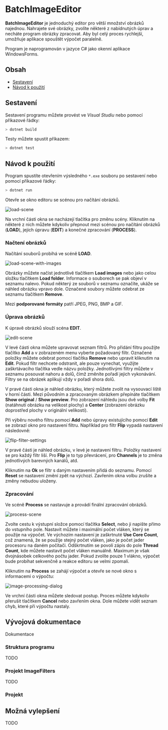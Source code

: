 # BatchImageEditor

**BatchImageEditor** je jednoduchý editor pro větší množství obrázků najednou. Nahrajete své obrázky, zvolíte některé z nabídnutých úprav a necháte program obrázky zpracovat. Aby byl celý proces rychlejší, umožňuje aplikace spouštět výpočet paralelně.

Program je naprogramován v jazyce C# jako okenní aplikace WindowsForms.

## Obsah

- [Sestavení](#sestavení)
- [Návod k použití](#návod-k-použití)

## Sestavení

Sestavení programu můžete provést ve *Visual Studiu* nebo pomocí příkazové řádky:

````powershell
> dotnet build
````

Testy můžete spustit příkazem:

```powershell
> dotnet test
```

## Návod k použití

Program spustíte otevřením výsledného `*.exe` souboru po sestavení nebo pomocí příkazové řádky:

```powershell
> dotnet run
```

Otevře se okno editoru se scénou pro načítání obrázků.

![load-scene](./ReadmeResources/load-scene.png)

Na vrchní části okna se nacházejí tlačítka pro změnu scény. Kliknutím na některé z nich můžete kdykoliv přepnout mezi scénou pro načítání obrázků (**LOAD**), jejich úpravu (**EDIT**) a konečné zpracování (**PROCESS**).

### Načtení obrázků

Načítání souborů probíhá ve scéně **LOAD**. 

![load-scene-with-images](./ReadmeResources/load-scene-with-images.png)

Obrázky můžete načíst jednotlivě tlačítkem **Load images** nebo jako celou složku tlačítkem **Load folder**. Informace o souborech se pak objeví v seznamu nalevo. Pokud některý ze souborů v seznamu označíte, ukáže se náhled obrázku vpravo dole. Označené soubory můžete odebrat ze seznamu tlačítkem **Remove**.

Mezi **podporované formáty** patří JPEG, PNG, BMP a GIF.

### Úprava obrázků

K úpravě obrázků slouží scéna **EDIT**.

![edit-scene](./ReadmeResources/edit-scene.png)

V levé části okna můžete upravovat seznam filtrů. Pro přidání filtru použijte tlačítko **Add** a v zobrazeném menu vyberte požadovaný filtr. Označené položky můžete odebrat pomocí tlačítka **Remove** nebo upravit kliknutím na **Edit**. Pokud filtr nechcete odstranit, ale pouze vynechat, využijte zaškrtávacího tlačítka vedle názvu položky. Jednotlivými filtry můžete v seznamu posouvat nahoru a dolů, čímž změníte pořadí jejich vykonávání. Filtry se na obrázek aplikují vždy v pořadí shora dolů.

V pravé části okna je náhled obrázku, který můžete zvolit na vysouvací liště v horní části. Mezi původním a zpracovaným obrázkem přepínáte tlačítkem **Show original** / **Show preview**. Pro zobrazení náhledu jsou dvě volby **Fit** (natáhnutí obrázku na velikost plochy) a **Center** (zobrazení obrázku doprostřed plochy v originální velikosti).

Při výběru nového filtru pomocí **Add** nebo úpravy existujícího pomocí **Edit** se zobrazí okno pro nastavení filtru. Například pro filtr **Flip** vypadá nastavení následovně:

![flip-filter-settings](./ReadmeResources/flip-filter-settings.png)

V pravé části je náhled obrázku, v levé je nastavení filtru. Položky nastavení se pro každý filtr liší. Pro **Flip** je to typ převrácení, pro **Channels** je to změna jednotlivých barevných kanálů, atd.

Kliknutím na **Ok** se filtr s daným nastavením přidá do seznamu. Pomocí **Reset** se nastavení změní zpět na výchozí. Zavřením okna volbu zrušíte a změny nebudou uloženy.

### Zpracování

Ve scéně **Process** se nastavuje a provádí finální zpracování obrázků.

![process-scene](./ReadmeResources/process-scene.png)

Zvolte cestu k výstupní složce pomocí tlačítka **Select**, nebo ji napište přímo do vstupního pole. Nastavit můžete i maximální počet vláken, který se použije na výpočet. Ve výchozím nastavení je zaškrtnuté **Use Core Count**, což znamená, že se použije stejný počet vláken, jako je počet jader procesoru na daném počítači. Odškrtnutím se povolí zápis do pole **Thread Count**, kde můžete nastavit počet vláken manuálně. Maximum je však dvojnásobek celkového počtu jader. Pokud zvolíte pouze 1 vlákno, výpočet bude probíhat sekvenčně a reakce editoru se velmi zpomalí.

Kliknutím na **Process** se zahájí výpočet a otevře se nové okno s informacemi o výpočtu:

![image-processing-dialog](./ReadmeResources/image-processing-dialog.png)

Ve vrchní části okna můžete sledovat postup. Proces můžete kdykoliv přerušit tlačítkem **Cancel** nebo zavřením okna. Dole můžete vidět seznam chyb, které při výpočtu nastaly.

## Vývojová dokumentace

Dokumentace 

### Struktura programu

TODO

### Projekt ImageFilters

TODO

### Projekt 

## Možná vylepšení

TODO

